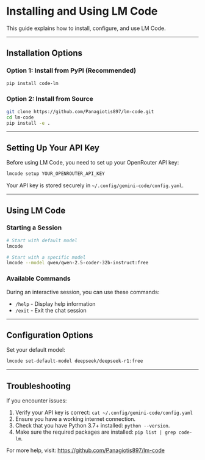 # Installing and Using LM Code

This guide explains how to install, configure, and use LM Code.

---

## Installation Options

### Option 1: Install from PyPI (Recommended)

```bash
pip install code-lm
```

### Option 2: Install from Source

```bash
git clone https://github.com/Panagiotis897/lm-code.git
cd lm-code
pip install -e .
```

---

## Setting Up Your API Key

Before using LM Code, you need to set up your OpenRouter API key:

```bash
lmcode setup YOUR_OPENROUTER_API_KEY
```

Your API key is stored securely in `~/.config/gemini-code/config.yaml`.

---

## Using LM Code

### Starting a Session

```bash
# Start with default model
lmcode

# Start with a specific model
lmcode --model qwen/qwen-2.5-coder-32b-instruct:free
```

### Available Commands

During an interactive session, you can use these commands:

- `/help` - Display help information
- `/exit` - Exit the chat session

---

## Configuration Options

Set your default model:

```bash
lmcode set-default-model deepseek/deepseek-r1:free
```

---

## Troubleshooting

If you encounter issues:

1. Verify your API key is correct: `cat ~/.config/gemini-code/config.yaml`
2. Ensure you have a working internet connection.
3. Check that you have Python 3.7+ installed: `python --version`.
4. Make sure the required packages are installed: `pip list | grep code-lm`.

For more help, visit: https://github.com/Panagiotis897/lm-code
